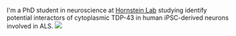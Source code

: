 I'm a PhD student in neuroscience at [Hornstein Lab](https://www.weizmann.ac.il/molgen/hornstein/home) studying identify potential interactors of cytoplasmic TDP-43 in human iPSC-derived neurons involved in ALS.
 ![](/neuroscience)
